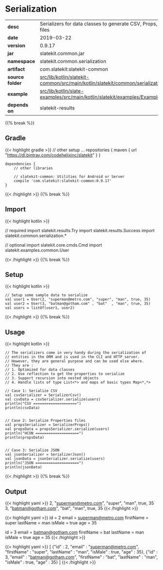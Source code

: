 
# Serialization

<table class="table table-striped table-bordered">
  <tbody>
    <tr>
      <td><strong>desc</strong></td>
      <td>Serializers for data classes to generate CSV, Props, HOCON, JSON files</td>
    </tr>
    <tr>
      <td><strong>date</strong></td>
      <td>2019-03-22</td>
    </tr>
    <tr>
      <td><strong>version</strong></td>
      <td>0.9.17</td>
    </tr>
    <tr>
      <td><strong>jar</strong></td>
      <td>slatekit.common.jar</td>
    </tr>
    <tr>
      <td><strong>namespace</strong></td>
      <td>slatekit.common.serialization</td>
    </tr>
    <tr>
      <td><strong>artifact</strong></td>
      <td>com.slatekit:slatekit-common</td>
    </tr>
    <tr>
      <td><strong>source folder</strong></td>
      <td><a href="https://github.com/code-helix/slatekit/tree/master/src/lib/kotlin/slatekit-common/src/main/kotlin/slatekit/common/serialization" class="url-ch">src/lib/kotlin/slatekit-common/src/main/kotlin/slatekit/common/serialization</a></td>
    </tr>
    <tr>
      <td><strong>example</strong></td>
      <td><a href="https://github.com/code-helix/slatekit/tree/master/src/lib/kotlin/slatekit-examples/src/main/kotlin/slatekit/examples/Example_Serialization.kt" class="url-ch">src/lib/kotlin/slate-examples/src/main/kotlin/slatekit/examples/Example_Serialization.kt</a></td>
    </tr>
    <tr>
      <td><strong>depends on</strong></td>
      <td> slatekit-results</td>
    </tr>
  </tbody>
</table>
{{% break %}}

## Gradle
{{< highlight gradle >}}
    // other setup ...
    repositories {
        maven { url  "https://dl.bintray.com/codehelixinc/slatekit" }
    }

    dependencies {
        // other libraries

        // slatekit-common: Utilities for Android or Server
        compile 'com.slatekit:slatekit-common:0.9.17'
    }

{{< /highlight >}}
{{% break %}}

## Import
{{< highlight kotlin >}}


// required 
import slatekit.results.Try
import slatekit.results.Success
import slatekit.common.serialization.*


// optional 
import slatekit.core.cmds.Cmd
import slatekit.examples.common.User




{{< /highlight >}}
{{% break %}}

## Setup
{{< highlight kotlin >}}



    // Setup some sample data to serialize
    val user1 = User(2, "superman@metro.com", "super", "man", true, 35)
    val user2 = User(3, "batman@gotham.com" , "bat"  , "man", true, 35)
    val users = listOf(user1, user2)
    


{{< /highlight >}}
{{% break %}}

## Usage
{{< highlight kotlin >}}


    // The serializers come in very handy during the serialization of
    // entities in the ORM and is used in the CLI and HTTP server.
    // However, they are general purpose and can be used else where.
    // They are :
    // 1. Optimized for data classes
    // 2. Use reflection to get the properties to serialize
    // 3. Support recursion into nested objects
    // 4. Handle lists of type List<*> and maps of basic types Map<*,*>

    // Case 1: Serialize CSV
    val csvSerializer = SerializerCsv()
    val csvData = csvSerializer.serialize(users)
    println("CSV ====================")
    println(csvData)


    // Case 2: Serialize Properties files
    val propsSerializer = SerializerProps()
    val propsData = propsSerializer.serialize(users)
    println("HCON ====================")
    println(propsData)


    // Case 3: Serialize JSON
    val jsonSerializer = SerializerJson()
    val jsonData = jsonSerializer.serialize(users)
    println("JSON ====================")
    println(jsonData)

    

{{< /highlight >}}
{{% break %}}


## Output


{{< highlight yaml >}}
2, "superman@metro.com", "super", "man", true, 35
3, "batman@gotham.com", "bat", "man", true, 35
{{< /highlight >}}

{{< highlight yaml >}}
id = 2
email = superman@metro.com
firstName = super
lastName = man
isMale = true
age = 35


id = 3
email = batman@gotham.com
firstName = bat
lastName = man
isMale = true
age = 35
{{< /highlight >}}

{{< highlight yaml >}}
[
  {"id" : 2, "email" : "superman@metro.com", "firstName" : "super", "lastName" : "man", "isMale" : true, "age" : 35},
  {"id" : 3, "email" : "batman@gotham.com", "firstName" : "bat", "lastName" : "man", "isMale" : true, "age" : 35}
]
{{< /highlight >}}
